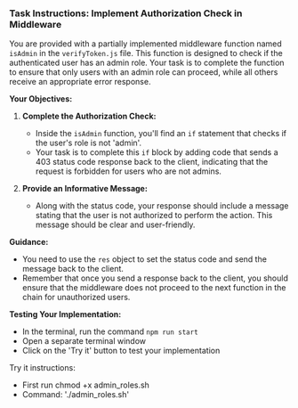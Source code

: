 ### Task Instructions: Implement Authorization Check in Middleware

You are provided with a partially implemented middleware function named `isAdmin` in the `verifyToken.js` file. This function is designed to check if the authenticated user has an admin role. Your task is to complete the function to ensure that only users with an admin role can proceed, while all others receive an appropriate error response.

**Your Objectives:**

1. **Complete the Authorization Check:**

   - Inside the `isAdmin` function, you'll find an `if` statement that checks if the user's role is not 'admin'.
   - Your task is to complete this `if` block by adding code that sends a 403 status code response back to the client, indicating that the request is forbidden for users who are not admins.

2. **Provide an Informative Message:**
   - Along with the status code, your response should include a message stating that the user is not authorized to perform the action. This message should be clear and user-friendly.

**Guidance:**

- You need to use the `res` object to set the status code and send the message back to the client.
- Remember that once you send a response back to the client, you should ensure that the middleware does not proceed to the next function in the chain for unauthorized users.

**Testing Your Implementation:**

- In the terminal, run the command `npm run start`
- Open a separate terminal window
- Click on the 'Try it' button to test your implementation

Try it instructions:

- First run chmod +x admin_roles.sh
- Command: './admin_roles.sh'
